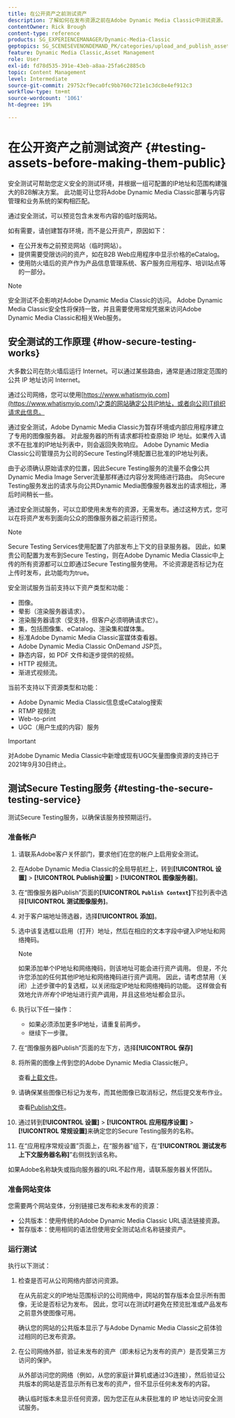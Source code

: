 ```yaml
---
title: 在公开资产之前测试资产
description: 了解如何在发布资源之前在Adobe Dynamic Media Classic中测试资源。
contentOwner: Rick Brough
content-type: reference
products: SG_EXPERIENCEMANAGER/Dynamic-Media-Classic
geptopics: SG_SCENESEVENONDEMAND_PK/categories/upload_and_publish_assets
feature: Dynamic Media Classic,Asset Management
role: User
exl-id: fd78d535-391e-43eb-a8aa-25fa6c2885cb
topic: Content Management
level: Intermediate
source-git-commit: 29752cf9eca0fc9bb760c721e1c3dc8e4ef912c3
workflow-type: tm+mt
source-wordcount: '1061'
ht-degree: 19%

---
```


# 在公开资产之前测试资产 {#testing-assets-before-making-them-public}

安全测试可帮助您定义安全的测试环境，并根据一组可配置的IP地址和范围构建强大的B2B解决方案。 此功能可让您将Adobe Dynamic Media Classic部署与内容管理和业务系统的架构相匹配。

通过安全测试，可以预览包含未发布内容的临时版网站。

如有需要，请创建暂存环境，而不是公开资产，原因如下：

* 在公开发布之前预览网站（临时网站）。
* 提供需要受限访问的资产，如在B2B Web应用程序中显示价格的eCatalog。
* 使用防火墙后的资产作为产品信息管理系统、客户服务应用程序、培训站点等的一部分。

>[!NOTE]
>
>安全测试不会影响对Adobe Dynamic Media Classic的访问。 Adobe Dynamic Media Classic安全性将保持一致，并且需要使用常规凭据来访问Adobe Dynamic Media Classic和相关Web服务。

## 安全测试的工作原理 {#how-secure-testing-works}

大多数公司在防火墙后运行 Internet。可以通过某些路由，通常是通过限定范围的公共 IP 地址访问 Internet。

通过公司网络，您可以使用[https://www.whatismyip.com](https://www.whatismyip.com/)之类的网站确定公共IP地址，或者向公司IT组织请求此信息。

通过安全测试，Adobe Dynamic Media Classic为暂存环境或内部应用程序建立了专用的图像服务器。 对此服务器的所有请求都将检查原始 IP 地址。如果传入请求不在批准的IP地址列表中，则会返回失败响应。 Adobe Dynamic Media Classic公司管理员为公司的Secure Testing环境配置已批准的IP地址列表。

由于必须确认原始请求的位置，因此Secure Testing服务的流量不会像公共Dynamic Media Image Server流量那样通过内容分发网络进行路由。 向Secure Testing服务发出的请求与向公共Dynamic Media图像服务器发出的请求相比，滞后时间稍长一些。

通过安全测试服务，可以立即使用未发布的资源，无需发布。通过这种方式，您可以在将资产发布到面向公众的图像服务器之前运行预览。

>[!NOTE]
>
>Secure Testing Services使用配置了内部发布上下文的目录服务器。 因此，如果贵公司配置为发布到Secure Testing，则在Adobe Dynamic Media Classic中上传的所有资源都可以立即通过Secure Testing服务使用。 不论资源是否标记为在上传时发布，此功能均为true。

安全测试服务当前支持以下资产类型和功能：

<!-- 

Comment Type: remark
Last Modified By: unknown unknown 
Last Modified Date: 

<p>Added videos to list below 9/11/2012. Moved "Render Server requests" from unsupported to supported, listed below on 3/15/2016 as per email from Cynthia March 11, 2016)</p>

 -->

* 图像。
* 晕影（渲染服务器请求）。
* 渲染服务器请求（受支持，但客户必须明确请求它）。
* 集，包括图像集、eCatalog、渲染集和媒体集。
* 标准Adobe Dynamic Media Classic富媒体查看器。
* Adobe Dynamic Media Classic OnDemand JSP页。
* 静态内容，如 PDF 文件和逐步提供的视频。
* HTTP 视频流。
* 渐进式视频流。

当前不支持以下资源类型和功能：

* Adobe Dynamic Media Classic信息或eCatalog搜索
* RTMP 视频流
* Web-to-print
* UGC（用户生成的内容）服务

>[!IMPORTANT]
>
>对Adobe Dynamic Media Classic中新增或现有UGC矢量图像资源的支持已于2021年9月30日终止。

## 测试Secure Testing服务 {#testing-the-secure-testing-service}

测试Secure Testing服务，以确保该服务按预期运行。

<!-- >[!NOTE]
>
>*If you do not mention any IPs under **[!UICONTROL Setup]** > **[!UICONTROL Application Setup]** > **[!UICONTROL Publish Setup]** > **[!UICONTROL Image Server]** > **[!UICONTROL Test Image Service]***: If you add an IP only, that IP is able to call the assets and no other IP are allowed to make the calls. As long there is no IP mentioned under that section, all IPs are allowed to make the calls for the assets, and they show up. -->

### 准备帐户

<!-- 

Comment Type: remark
Last Modified By: unknown unknown 
Last Modified Date: 

<p>RB: Rewrote entire steps under "Prepare your account" 9/10/2012</p>

 -->

1. 请联系Adobe客户关怀部门，要求他们在您的帐户上启用安全测试。
1. 在Adobe Dynamic Media Classic的全局导航栏上，转到&#x200B;**[!UICONTROL 设置]** > **[!UICONTROL Publish设置]** > **[!UICONTROL 图像服务器]**。
1. 在“图像服务器Publish”页面的&#x200B;**[!UICONTROL `Publish Context`]**&#x200B;下拉列表中选择&#x200B;**[!UICONTROL 测试图像服务]**。
1. 对于客户端地址筛选器，选择&#x200B;**[!UICONTROL 添加]**。
1. 选中该复选框以启用（打开）地址，然后在相应的文本字段中键入IP地址和网络掩码。

   >[!NOTE]
   >
   >如果添加单个IP地址和网络掩码，则该地址可能会进行资产调用。 但是，不允许您添加的任何其他IP地址和网络掩码进行资产调用。 因此，请考虑禁用（关闭）上述步骤中的复选框，以关闭指定IP地址和网络掩码的功能。 这样做会有效地允许&#x200B;*所有*&#x200B;个IP地址进行资产调用，并且这些地址都会显示。

1. 执行以下任一操作：
   * 如果必须添加更多IP地址，请重复前两步。
   * 继续下一步骤。
1. 在“图像服务器Publish”页面的左下方，选择&#x200B;**[!UICONTROL 保存]**
1. 将所需的图像上传到您的Adobe Dynamic Media Classic帐户。

   查看[上载文件](uploading-files.md#uploading_files)。

1. 请确保某些图像已标记为发布，而其他图像已取消标记，然后提交发布作业。

   查看[Publish文件](publishing-files.md#publishing_files)。

1. 通过转到&#x200B;**[!UICONTROL 设置]** > **[!UICONTROL 应用程序设置]** > **[!UICONTROL 常规设置]**&#x200B;来确定您的Secure Testing服务的名称。
1. 在“应用程序常规设置”页面上，在“服务器”组下，在“**[!UICONTROL 测试发布上下文服务器名称]**”右侧找到该名称。

如果Adobe名称缺失或指向服务器的URL不起作用，请联系服务器关怀团队。

### 准备网站变体

您需要两个网站变体，分别链接已发布和未发布的资源：

* 公共版本：使用传统的Adobe Dynamic Media Classic URL语法链接资源。
* 暂存版本：使用相同的语法但使用安全测试站点名称链接资产。

### 运行测试

执行以下测试：

1. 检查是否可从公司网络内部访问资源。

   在从先前定义的IP地址范围标识的公司网络中，网站的暂存版本会显示所有图像，无论是否标记为发布。 因此，您可以在测试时避免在预览批准或产品发布之前意外使图像可用。

   确认您的网站的公共版本显示了与Adobe Dynamic Media Classic之前体验过相同的已发布资源。

1. 在公司网络外部，验证未发布的资产（即未标记为发布的资产）是否受第三方访问的保护。

   从外部访问您的网络（例如，从您的家庭计算机或通过3G连接），然后验证公共版本的网站是否显示所有已发布的资产，但不显示任何未发布的内容。

   确认临时版本未显示任何资源，因为您正在从未获批准的 IP 地址访问安全测试服务。
